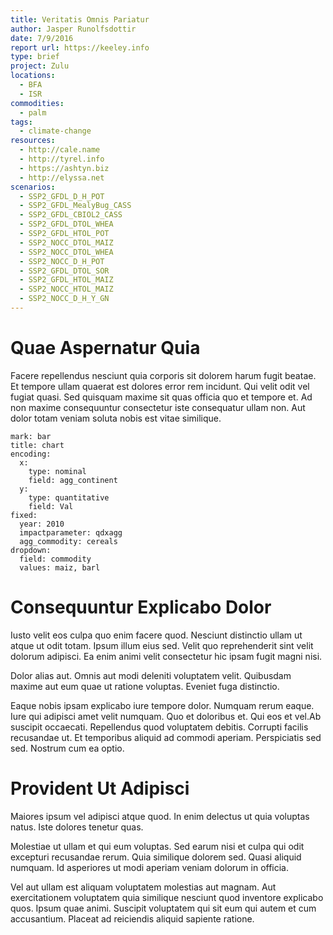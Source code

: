 ```yaml
---
title: Veritatis Omnis Pariatur
author: Jasper Runolfsdottir
date: 7/9/2016
report url: https://keeley.info
type: brief
project: Zulu
locations:
  - BFA
  - ISR
commodities:
  - palm
tags:
  - climate-change
resources:
  - http://cale.name
  - http://tyrel.info
  - https://ashtyn.biz
  - http://elyssa.net
scenarios:
  - SSP2_GFDL_D_H_POT
  - SSP2_GFDL_MealyBug_CASS
  - SSP2_GFDL_CBIOL2_CASS
  - SSP2_GFDL_DTOL_WHEA
  - SSP2_GFDL_HTOL_POT
  - SSP2_NOCC_DTOL_MAIZ
  - SSP2_NOCC_DTOL_WHEA
  - SSP2_NOCC_D_H_POT
  - SSP2_GFDL_DTOL_SOR
  - SSP2_GFDL_HTOL_MAIZ
  - SSP2_NOCC_HTOL_MAIZ
  - SSP2_NOCC_D_H_Y_GN
---
```

# Quae Aspernatur Quia
Facere repellendus nesciunt quia corporis sit dolorem harum fugit beatae. Et tempore ullam quaerat est dolores error rem incidunt. Qui velit odit vel fugiat quasi. Sed quisquam maxime sit quas officia quo et tempore et. Ad non maxime consequuntur consectetur iste consequatur ullam non. Aut dolor totam veniam soluta nobis est vitae similique.

```vis
mark: bar
title: chart
encoding:
  x:
    type: nominal
    field: agg_continent
  y:
    type: quantitative
    field: Val
fixed:
  year: 2010
  impactparameter: qdxagg
  agg_commodity: cereals
dropdown:
  field: commodity
  values: maiz, barl
```

# Consequuntur Explicabo Dolor
Iusto velit eos culpa quo enim facere quod. Nesciunt distinctio ullam ut atque ut odit totam. Ipsum illum eius sed. Velit quo reprehenderit sint velit dolorum adipisci. Ea enim animi velit consectetur hic ipsam fugit magni nisi.
 Dolor alias aut. Omnis aut modi deleniti voluptatem velit. Quibusdam maxime aut eum quae ut ratione voluptas. Eveniet fuga distinctio.
 Eaque nobis ipsam explicabo iure tempore dolor. Numquam rerum eaque. Iure qui adipisci amet velit numquam. Quo et doloribus et. Qui eos et vel.Ab suscipit occaecati. Repellendus quod voluptatem debitis. Corrupti facilis recusandae ut. Et temporibus aliquid ad commodi aperiam. Perspiciatis sed sed. Nostrum cum ea optio.

# Provident Ut Adipisci
Maiores ipsum vel adipisci atque quod. In enim delectus ut quia voluptas natus. Iste dolores tenetur quas.
 Molestiae ut ullam et qui eum voluptas. Sed earum nisi et culpa qui odit excepturi recusandae rerum. Quia similique dolorem sed. Quasi aliquid numquam. Id asperiores ut modi aperiam veniam dolorum in officia.
 Vel aut ullam est aliquam voluptatem molestias aut magnam. Aut exercitationem voluptatem quia similique nesciunt quod inventore explicabo quos. Ipsum quae animi. Suscipit voluptatem qui sit eum qui autem et cum accusantium. Placeat ad reiciendis aliquid sapiente ratione.
